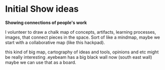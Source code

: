# Initial Show ideas

**Showing connections of people's work**

  I volunteer to draw a chalk map of concepts, artifacts, learning processes, images, that connect pieces in the space. Sort of like a mindmap, maybe we start with a collaborative map (like this hackpad).

this kind of big map, cartography of ideas and tools, opinions and etc might be really interesting .eyebeam has a big black wall now (south east wall) maybe we can use that as a board.

 